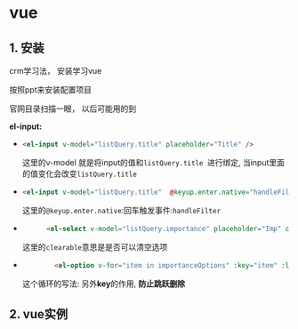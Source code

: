 # vue

## 1. 安装

crm学习法， 安装学习vue

按照ppt来安装配置项目

官网目录扫描一眼， 以后可能用的到

**el-input:**

* ```html
  <el-input v-model="listQuery.title" placeholder="Title" />
  ```

  这里的v-model 就是将input的值和`listQuery.title `进行绑定, 当input里面的值变化会改变`listQuery.title `

* ```html
  <el-input v-model="listQuery.title"  @keyup.enter.native="handleFilter" />
  ```

  这里的`@keyup.enter.native`:回车触发事件:`handleFilter`

* ```html
        <el-select v-model="listQuery.importance" placeholder="Imp" clearable >
  
  ```

  这里的`clearable`意思是是否可以清空选项

* ```html
          <el-option v-for="item in importanceOptions" :key="item" :label="item" :value="item" />
  ```

  这个循环的写法: 另外**key**的作用, **防止跳跃删除**

## 2. vue实例


